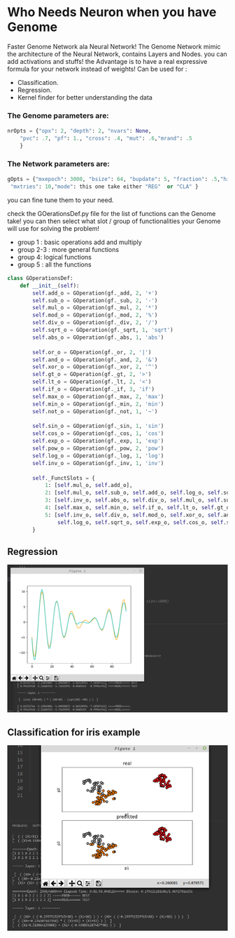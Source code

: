 # Who Needs Neuron when you have Genome

Faster Genome Network ala Neural Network!
The Genome Network mimic the architecture of the Neural Network, contains Layers and Nodes. you can add activations and stuffs!
the Advantage is to have a real expressive formula for your network instead of weights!
Can be used for :

- Classification.
- Regression.
- Kernel finder for better understanding the data

### The Genome parameters are:

```python
nrOpts = {"opx": 2, "depth": 2, "nvars": None,
    "pvc": .7, "pf": 1., "cross": .4, "mut": .6,"mrand": .5
    }
```

### The Network parameters are:

```python
gOpts = {"mxepoch": 3000, "bsize": 64, "bupdate": 5, "fraction": .5,"history": 4,
 "mxtries": 10,"mode": this one take either "REG"  or "CLA" }
```

you can fine tune them to your need.

check the GOerationsDef.py file for the list of functions can the Genome take! you can then select what slot / group of functionalities your Genome will use for solving the problem!

- group 1 : basic operations add and multiply
- group 2-3 : more general functions
- group 4: logical functions
- group 5 : all the functions

```python
class GOperationsDef:
    def __init__(self):
        self.add_o = GOperation(gf._add, 2, '+')
        self.sub_o = GOperation(gf._sub, 2, '-')
        self.mul_o = GOperation(gf._mul, 2, '*')
        self.mod_o = GOperation(gf._mod, 2, '%')
        self.div_o = GOperation(gf._div, 2, '/')
        self.sqrt_o = GOperation(gf._sqrt, 1, 'sqrt')
        self.abs_o = GOperation(gf._abs, 1, 'abs')

        self.or_o = GOperation(gf._or, 2, '|')
        self.and_o = GOperation(gf._and, 2, '&')
        self.xor_o = GOperation(gf._xor, 2, '^')
        self.gt_o = GOperation(gf._gt, 2, '>')
        self.lt_o = GOperation(gf._lt, 2, '<')
        self.if_o = GOperation(gf._if, 3, 'if')
        self.max_o = GOperation(gf._max, 2, 'max')
        self.min_o = GOperation(gf._min, 2, 'min')
        self.not_o = GOperation(gf._not, 1, '~')

        self.sin_o = GOperation(gf._sin, 1, 'sin')
        self.cos_o = GOperation(gf._cos, 1, 'cos')
        self.exp_o = GOperation(gf._exp, 1, 'exp')
        self.pow_o = GOperation(gf._pow, 2, 'pow')
        self.log_o = GOperation(gf._log, 1, 'log')
        self.inv_o = GOperation(gf._inv, 1, 'inv')

        self._FunctSlots = {
            1: [self.mul_o, self.add_o],
            2: [self.mul_o, self.sub_o, self.add_o, self.log_o, self.sqrt_o, self.exp_o, self.cos_o, self.sin_o],
            3: [self.inv_o, self.abs_o, self.div_o, self.mul_o, self.sub_o, self.add_o, self.log_o, self.sqrt_o, self.exp_o, self.cos_o, self.sin_o],
            4: [self.max_o, self.min_o, self.if_o, self.lt_o, self.gt_o, self.not_o, self.xor_o, self.and_o, self.or_o],
            5: [self.inv_o, self.div_o, self.mod_o, self.xor_o, self.and_o, self.or_o, self.mul_o, self.sub_o, self.add_o,
                self.log_o, self.sqrt_o, self.exp_o, self.cos_o, self.sin_o, self.max_o, self.min_o, self.abs_o, self.if_o, self.gt_o, self.lt_o, self.not_o]
        }

```

## Regression

![Screenshot](img/reg.png)

## Classification for iris example

![Screenshot](img/cla.png)
